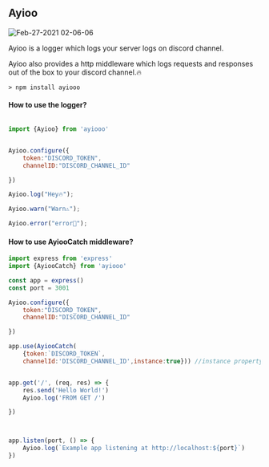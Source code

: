 ## Ayioo

![Feb-27-2021 02-06-06](https://user-images.githubusercontent.com/44068102/109352155-65072680-78a0-11eb-8128-3590e416d506.gif)


Ayioo is a logger which logs your server logs on discord channel. 

Ayioo also provides a http middleware which logs requests and responses out of the box to your discord channel.🔥 

```
> npm install ayiooo
```

#### How to use the logger?

```js

import {Ayioo} from 'ayiooo'


Ayioo.configure({
    token:"DISCORD_TOKEN",
    channelID:"DISCORD_CHANNEL_ID"

})

Ayioo.log("Hey🔥");

Ayioo.warn("Warn⚠️");

Ayioo.error("error🚨");


```
#### How to use AyiooCatch middleware?


```js
import express from 'express'
import {AyiooCatch} from 'ayiooo'

const app = express()
const port = 3001

Ayioo.configure({
    token:"DISCORD_TOKEN",
    channelID:"DISCORD_CHANNEL_ID"

})

app.use(AyiooCatch(
    {token:`DISCORD_TOKEN`,
    channelId:'DISCORD_CHANNEL_ID',instance:true})) //instance property is set to false by default


app.get('/', (req, res) => {
    res.send('Hello World!')
    Ayioo.log('FROM GET /')

})



app.listen(port, () => {
    Ayioo.log(`Example app listening at http://localhost:${port}`)
})

```



